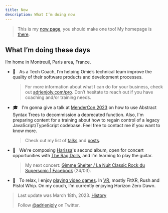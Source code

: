 ```yaml
---
title: Now
description: What I’m doing now
---
```


> This is my [now page](http://nownownow.com/about), you should make one too! My homepage is [there](/).

## What I’m doing these days

I’m home in Montreuil, Paris area, France.

- 💼  &nbsp; As a Tech Coach, I’m helping Omie’s technical team improve the quality of their software products and development processes.

  > For more information about what I can do for your business, check out [adrienjoly.com/pro](/pro). Don’t hesitate to reach out if you have coaching and/or training needs.

- 🎓  &nbsp; I'm gonna give a talk at [MenderCon 2023](https://mendercon.com/schedule/#session-10) on how to use Abstract Syntax Trees to decommission a deprecated function. Also, I'm preparing content for a training about how to regain control of a legacy JavaScript/TypeScript codebase. Feel free to contact me if you want to know more.

  > Check out my list of [talks](/talks) and [posts](/posts).
  
- 🎸  &nbsp; We're composing [Harissa](https://www.facebook.com/harissaquartet)'s second album, open for concert opportunities with [The Rag Dolls](https://linktr.ee/ragdolls), and I’m learning to play the guitar.

  > My next concert: [Gimme Shelter / La Nuit Classic Rock du Supersonic | Facebook](https://www.facebook.com/events/741773497563280) (24/03).
  
<!--

- 🌶  &nbsp; I’m exciting about the upcoming concerts we’re giving with "[Harissa](https://www.facebook.com/harissaquartet)" and "The Rag Dolls", the rock cover band I've recently joined!

  > Harissa‘s album, "[Radio Désert](https://ampl.ink/harissa-radio-desert)", is available on most music platforms.

-->

- 👾  &nbsp; To relax, I enjoy [playing video games](https://ggapp.io/omikron). In [VR](/vr), mostly FitXR, Rush and Pistol Whip. On my couch, I’m currently enjoying Horizon Zero Dawn.

> Last update was March 18th, 2023. [History](https://github.com/adrienjoly/adrienjoly.github.com/commits/master/now)
>
> Follow [@adrienjoly](https://twitter.com/adrienjoly) on Twitter.
